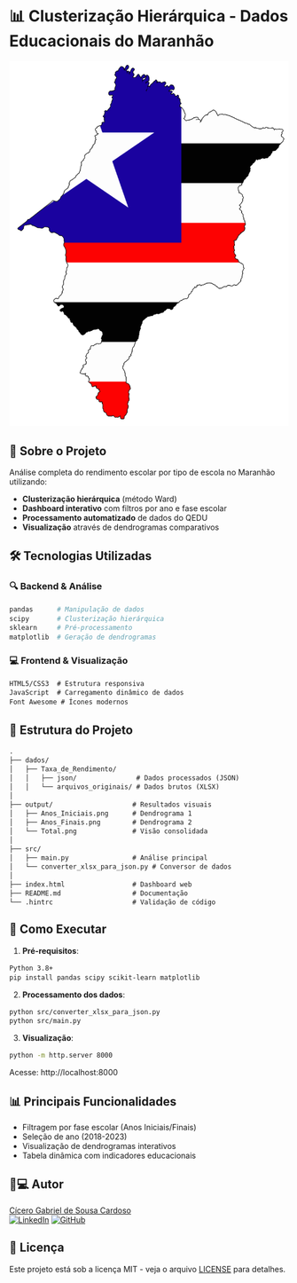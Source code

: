 # 📊 Clusterização Hierárquica - Dados Educacionais do Maranhão

![Banner do Projeto](output/Flag_map_of_Maranhao.png)

## 📌 Sobre o Projeto
Análise completa do rendimento escolar por tipo de escola no Maranhão utilizando:

- **Clusterização hierárquica** (método Ward)
- **Dashboard interativo** com filtros por ano e fase escolar
- **Processamento automatizado** de dados do QEDU
- **Visualização** através de dendrogramas comparativos

## 🛠️ Tecnologias Utilizadas

### 🔍 Backend & Análise
```python
pandas      # Manipulação de dados
scipy       # Clusterização hierárquica
sklearn     # Pré-processamento
matplotlib  # Geração de dendrogramas
```

### 💻 Frontend & Visualização
```html
HTML5/CSS3  # Estrutura responsiva
JavaScript  # Carregamento dinâmico de dados
Font Awesome # Ícones modernos
```

## 📂 Estrutura do Projeto
```
.
├── dados/
│   ├── Taxa_de_Rendimento/
│   │   ├── json/               # Dados processados (JSON)
│   │   └── arquivos_originais/ # Dados brutos (XLSX)
│
├── output/                    # Resultados visuais
│   ├── Anos_Iniciais.png      # Dendrograma 1
│   ├── Anos_Finais.png        # Dendrograma 2
│   └── Total.png              # Visão consolidada
│
├── src/
│   ├── main.py                # Análise principal
│   └── converter_xlsx_para_json.py # Conversor de dados
│
├── index.html                 # Dashboard web
├── README.md                  # Documentação
└── .hintrc                    # Validação de código
```

## 🚀 Como Executar

1. **Pré-requisitos**:
```bash
Python 3.8+
pip install pandas scipy scikit-learn matplotlib
```

2. **Processamento dos dados**:
```bash
python src/converter_xlsx_para_json.py
python src/main.py
```

3. **Visualização**:
```bash
python -m http.server 8000
```
Acesse: http://localhost:8000

## 📊 Principais Funcionalidades

- Filtragem por fase escolar (Anos Iniciais/Finais)
- Seleção de ano (2018-2023)
- Visualização de dendrogramas interativos
- Tabela dinâmica com indicadores educacionais

## 👨💻 Autor
[Cícero Gabriel de Sousa Cardoso](https://github.com/cicerodesousacardoso)  
[![LinkedIn](https://img.shields.io/badge/LinkedIn-0077B5?style=for-the-badge&logo=linkedin&logoColor=white)](https://www.linkedin.com/in/cicero-gabriel-de-sousa-cardoso-3a86b02b0/)
[![GitHub](https://img.shields.io/badge/GitHub-100000?style=for-the-badge&logo=github&logoColor=white)](https://github.com/cicerodesousacardoso)

## 📄 Licença
Este projeto está sob a licença MIT - veja o arquivo [LICENSE](LICENSE) para detalhes.
